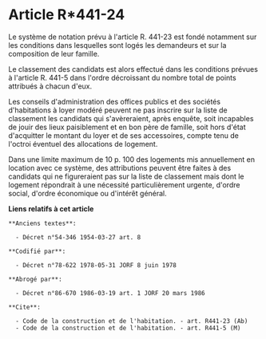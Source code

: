 # Article R*441-24

Le système de notation prévu à l'article R. 441-23 est fondé notamment sur les conditions dans lesquelles sont logés les
demandeurs et sur la composition de leur famille.

Le classement des candidats est alors effectué dans les conditions prévues à l'article R. 441-5 dans l'ordre décroissant du
nombre total de points attribués à chacun d'eux.

Les conseils d'administration des offices publics et des sociétés d'habitations à loyer modéré peuvent ne pas inscrire sur la
liste de classement les candidats qui s'avèreraient, après enquête, soit incapables de jouir des lieux paisiblement et en bon
père de famille, soit hors d'état d'acquitter le montant du loyer et de ses accessoires, compte tenu de l'octroi éventuel des
allocations de logement.

Dans une limite maximum de 10 p. 100 des logements mis annuellement en location avec ce système, des attributions peuvent
être faites à des candidats qui ne figureraient pas sur la liste de classement mais dont le logement répondrait à une
nécessité particulièrement urgente, d'ordre social, d'ordre économique ou d'intérêt général.

**Liens relatifs à cet article**

	**Anciens textes**:

	  - Décret n°54-346 1954-03-27 art. 8

	**Codifié par**:

	  - Décret n°78-622 1978-05-31 JORF 8 juin 1978

	**Abrogé par**:

	  - Décret n°86-670 1986-03-19 art. 1 JORF 20 mars 1986

	**Cite**:

	  - Code de la construction et de l'habitation. - art. R441-23 (Ab)
	  - Code de la construction et de l'habitation. - art. R441-5 (M)
